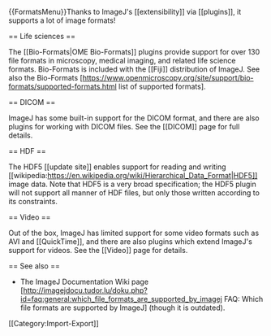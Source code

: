 {{FormatsMenu}}Thanks to ImageJ's [[extensibility]] via [[plugins]], it supports a lot of image formats!

== Life sciences ==

The [[Bio-Formats|OME Bio-Formats]] plugins provide support for over 130 file formats in microscopy, medical imaging, and related life science formats. Bio-Formats is included with the [[Fiji]] distribution of ImageJ. See also the Bio-Formats [https://www.openmicroscopy.org/site/support/bio-formats/supported-formats.html list of supported formats].

== DICOM ==

ImageJ has some built-in support for the DICOM format, and there are also plugins for working with DICOM files. See the [[DICOM]] page for full details.

== HDF ==

The HDF5 [[update site]] enables support for reading and writing [[wikipedia:https://en.wikipedia.org/wiki/Hierarchical_Data_Format|HDF5]] image data. Note that HDF5 is a very broad specification; the HDF5 plugin will not support all manner of HDF files, but only those written according to its constraints.

== Video ==

Out of the box, ImageJ has limited support for some video formats such as AVI and [[QuickTime]], and there are also plugins which extend ImageJ's support for videos. See the [[Video]] page for details.

== See also ==

* The ImageJ Documentation Wiki page [http://imagejdocu.tudor.lu/doku.php?id=faq:general:which_file_formats_are_supported_by_imagej FAQ: Which file formats are supported by ImageJ] (though it is outdated).

[[Category:Import-Export]]
